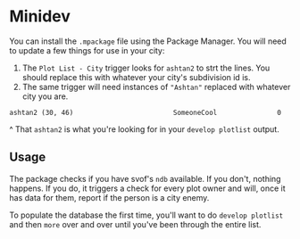 # Minidev

You can install the `.mpackage` file using the Package Manager. You will need to update a few things for use in your city:

1. The `Plot List - City` trigger looks for `ashtan2` to strt the lines. You should replace this with whatever your city's subdivision id is.
2. The same trigger will need instances of `"Ashtan"` replaced with whatever city you are.

```
ashtan2 (30, 46)                         SomeoneCool               0
```

^ That `ashtan2` is what you're looking for in your `develop plotlist` output.

## Usage

The package checks if you have svof's `ndb` available. If you don't, nothing happens. If you do, it triggers a check for every plot owner and will, once it has data for them, report if the person is a city enemy.

To populate the database the first time, you'll want to do `develop plotlist` and then `more` over and over until you've been through the entire list.
